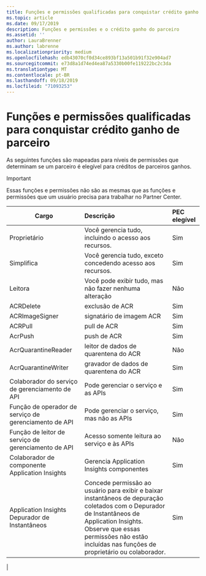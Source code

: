 ```yaml
---
title: Funções e permissões qualificadas para conquistar crédito ganho do parceiro | Centro de parceiros
ms.topic: article
ms.date: 09/17/2019
description: Funções e permissões e o crédito ganho do parceiro
ms.assetid: ''
author: LauraBrenner
ms.author: labrenne
ms.localizationpriority: medium
ms.openlocfilehash: edb43070cf0d34ce893bf13a501b91f32e904ad7
ms.sourcegitcommit: e73d8a1d74ed4ea87a5330b00fe119222bc2c3da
ms.translationtype: MT
ms.contentlocale: pt-BR
ms.lasthandoff: 09/18/2019
ms.locfileid: "71093253"
---
```

# <a name="roles-and-permissions-eligible-to-earn-partner-earned-credit"></a>Funções e permissões qualificadas para conquistar crédito ganho de parceiro

As seguintes funções são mapeadas para níveis de permissões que determinam se um parceiro é elegível para créditos de parceiros ganhos.

>[!Important]
>Essas funções e permissões não são as mesmas que as funções e permissões que um usuário precisa para trabalhar no Partner Center.

|**Cargo**   |**Descrição**   |**PEC elegível**   |
|-----------------|:------------------|:--------------|
|Proprietário  |Você gerencia tudo, incluindo o acesso aos recursos.|Sim|
|Simplifica |Você gerencia tudo, exceto concedendo acesso aos recursos.|Sim|
|Leitora|Você pode exibir tudo, mas não fazer nenhuma alteração|Não|
|ACRDelete|exclusão de ACR|Sim|
|ACRImageSigner|signatário de imagem ACR|Sim|
|ACRPull|pull de ACR|Sim|
|AcrPush|push de ACR|Sim|
|AcrQuarantineReader|leitor de dados de quarentena do ACR|Não|
|AcrQuarantineWriter| gravador de dados de quarentena do ACR|Sim|
|Colaborador do serviço de gerenciamento de API|Pode gerenciar o serviço e as APIs|Sim|
|Função de operador de serviço de gerenciamento de API|Pode gerenciar o serviço, mas não as APIs|Sim|
|Função de leitor de serviço de gerenciamento de API|Acesso somente leitura ao serviço e às APIs|Não|
|Colaborador de componente Application Insights|Gerencia Application Insights componentes|Sim|
|Application Insights Depurador de Instantâneos|Concede permissão ao usuário para exibir e baixar instantâneos de depuração coletados com o Depurador de Instantâneos de Application Insights. Observe que essas permissões não estão incluídas nas funções de proprietário ou colaborador.|Sim|
|